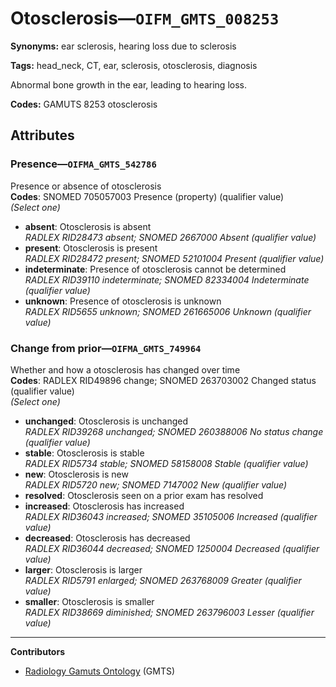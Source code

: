 # Otosclerosis—`OIFM_GMTS_008253`

**Synonyms:** ear sclerosis, hearing loss due to sclerosis

**Tags:** head_neck, CT, ear, sclerosis, otosclerosis, diagnosis

Abnormal bone growth in the ear, leading to hearing loss.

**Codes:** GAMUTS 8253 otosclerosis

## Attributes

### Presence—`OIFMA_GMTS_542786`

Presence or absence of otosclerosis  
**Codes**: SNOMED 705057003 Presence (property) (qualifier value)  
*(Select one)*

- **absent**: Otosclerosis is absent  
_RADLEX RID28473 absent; SNOMED 2667000 Absent (qualifier value)_
- **present**: Otosclerosis is present  
_RADLEX RID28472 present; SNOMED 52101004 Present (qualifier value)_
- **indeterminate**: Presence of otosclerosis cannot be determined  
_RADLEX RID39110 indeterminate; SNOMED 82334004 Indeterminate (qualifier value)_
- **unknown**: Presence of otosclerosis is unknown  
_RADLEX RID5655 unknown; SNOMED 261665006 Unknown (qualifier value)_

### Change from prior—`OIFMA_GMTS_749964`

Whether and how a otosclerosis has changed over time  
**Codes**: RADLEX RID49896 change; SNOMED 263703002 Changed status (qualifier value)  
*(Select one)*

- **unchanged**: Otosclerosis is unchanged  
_RADLEX RID39268 unchanged; SNOMED 260388006 No status change (qualifier value)_
- **stable**: Otosclerosis is stable  
_RADLEX RID5734 stable; SNOMED 58158008 Stable (qualifier value)_
- **new**: Otosclerosis is new  
_RADLEX RID5720 new; SNOMED 7147002 New (qualifier value)_
- **resolved**: Otosclerosis seen on a prior exam has resolved  
- **increased**: Otosclerosis has increased  
_RADLEX RID36043 increased; SNOMED 35105006 Increased (qualifier value)_
- **decreased**: Otosclerosis has decreased  
_RADLEX RID36044 decreased; SNOMED 1250004 Decreased (qualifier value)_
- **larger**: Otosclerosis is larger  
_RADLEX RID5791 enlarged; SNOMED 263768009 Greater (qualifier value)_
- **smaller**: Otosclerosis is smaller  
_RADLEX RID38669 diminished; SNOMED 263796003 Lesser (qualifier value)_

---

**Contributors**

- [Radiology Gamuts Ontology](https://gamuts.net/) (GMTS)